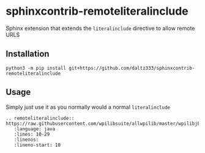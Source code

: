 # sphinxcontrib-remoteliteralinclude
Sphinx extension that extends the ``literalinclude`` directive to allow remote URLS

## Installation

``python3 -m pip install git+https://github.com/daltz333/sphinxcontrib-remoteliteralinclude``

## Usage

Simply just use it as you normally would a normal ``literalinclude``

```
.. remoteliteralinclude:: https://raw.githubusercontent.com/wpilibsuite/allwpilib/master/wpilibjExamples/src/main/java/edu/wpi/first/wpilibj/templates/commandbased/commands/ExampleCommand.java
   :language: java
   :lines: 10-29
   :linenos:
   :lineno-start: 10
```

